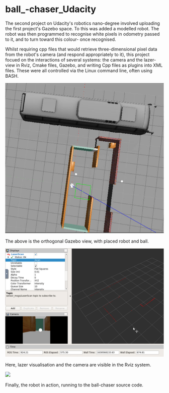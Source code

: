 # ball_-chaser_Udacity
The second project on Udacity's robotics nano-degree involved uploading the first project's Gazebo space. To this was added a modelled robot. The robot was then programmed to recognise white pixels in odometry passed to it, and to turn toward this colour- once recognised.

Whilst requiring cpp files that would retrieve three-dimensional pixel data from the robot's camera (and respond appropriately to it), this project focued on the interactions of several systems: the camera and the lazer-view in Rviz, Cmake files, Gazebo, and writing Cpp files as plugins into XML files. These were all controlled via the Linux command line, often using BASH.

![](robotics%20images/gazebo%20with%20robot.PNG)

The above is the orthogonal Gazebo view, with placed robot and ball. 

![](robotics%20images/robot%20visualisation%20with%20camera%20and%20laser-scan.PNG)

Here, lazer visualisation and the camera are visible in the Rviz system.

![](robotics%20images/ball%20chaser%20robotics.gif)

Finally, the robot in action, running to the ball-chaser source code.

